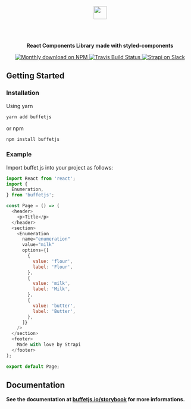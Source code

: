 <div align="center">
  <a href="https://buffetjs.io">
    <img height="35" src="https://cldup.com/ViG2KxiXwc-3000x3000.png" />
  </a>

<br /><br />

<strong>React Components Library made with styled-components</strong>

  <p align="center">
    <a href="https://www.npmjs.org/package/buffetjs">
      <img src="https://img.shields.io/npm/dm/buffet.svg" alt="Monthly download on NPM" />
    </a>
    <a href="https://travis-ci.org/strapi/buffet">
      <img src="https://travis-ci.org/strapi/buffet.svg?branch=master" alt="Travis Build Status" />
    </a>
    <a href="http://slack.strapi.io">
      <img src="https://strapi-slack.herokuapp.com/badge.svg" alt="Strapi on Slack" />
    </a>
  </p>
</div>

## Getting Started

### Installation

Using yarn

```bash
yarn add buffetjs
```

or npm

```bash
npm install buffetjs
```

### Example

Import buffet.js into your project as follows:

```js
import React from 'react';
import {
  Enumeration,
} from 'buffetjs';

const Page = () => (
  <header>
    <p>Title</p>
  </header>
  <section>
    <Enumeration
      name="enumeration"
      value="milk"
      options={[
        {
          value: 'flour',
          label: 'Flour',
        },
        {
          value: 'milk',
          label: 'Milk',
        },
        {
          value: 'butter',
          label: 'Butter',
        },
      ]}
    />
  </section>
  <footer>
    Made with love by Strapi
  </footer>
);

export default Page;
```

## Documentation

<strong>See the documentation at [buffetjs.io/storybook](https://buffetjs.io/storybook) for more informations.</strong>
